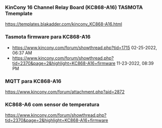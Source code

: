 ### KinCony 16 Channel Relay Board (KC868-A16) TASMOTA Tmemplate

https://templates.blakadder.com/kincony_KC868-A16.html

### Tasmota firmware para KC868-A16

* https://www.kincony.com/forum/showthread.php?tid=1715
  02-25-2022, 06:37 AM 
* https://www.kincony.com/forum/showthread.php?tid=2370&page=2&highlight=KC868-A16+firmware
  11-23-2022, 08:39 PM 

### MQTT para KC868-A16

https://www.kincony.com/forum/attachment.php?aid=2872

### KC868-A6 com sensor de temperatura

https://www.kincony.com/forum/showthread.php?tid=2370&page=2&highlight=KC868-A16+firmware

